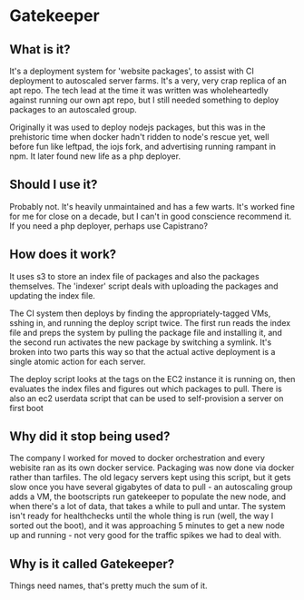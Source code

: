Gatekeeper
==========

What is it?
-----------

It's a deployment system for 'website packages', to assist with CI deployment to autoscaled server farms. It's a very, very crap replica of an apt repo. The tech lead at the time it was written was wholeheartedly against running our own apt repo, but I still needed something to deploy packages to an autoscaled group.

Originally it was used to deploy nodejs packages, but this was in the prehistoric time when docker hadn't ridden to node's rescue yet, well before fun like leftpad, the iojs fork, and advertising running rampant in npm. It later found new life as a php deployer.

Should I use it?
----------------

Probably not. It's heavily unmaintained and has a few warts. It's worked fine for me for close on a decade, but I can't in good conscience recommend it. If you need a php deployer, perhaps use Capistrano?

How does it work?
-----------------

It uses s3 to store an index file of packages and also the packages themselves. The 'indexer' script deals with uploading the packages and updating the index file.

The CI system then deploys by finding the appropriately-tagged VMs, sshing in, and running the deploy script twice. The first run reads the index file and preps the system by pulling the package file and installing it, and the second run activates the new package by switching a symlink. It's broken into two parts this way so that the actual active deployment is a single atomic action for each server.

The deploy script looks at the tags on the EC2 instance it is running on, then evaluates the index files and figures out which packages to pull. There is also an ec2 userdata script that can be used to self-provision a server on first boot

Why did it stop being used?
---------------------------

The company I worked for moved to docker orchestration and every webisite ran as its own docker service. Packaging was now done via docker rather than tarfiles. The old legacy servers kept using this script, but it gets slow once you have several gigabytes of data to pull - an autoscaling group adds a VM, the bootscripts run gatekeeper to populate the new node, and when there's a lot of data, that takes a while to pull and untar. The system isn't ready for healthchecks until the whole thing is run (well, the way I sorted out the boot), and it was approaching 5 minutes to get a new node up and running - not very good for the traffic spikes we had to deal with.

Why is it called Gatekeeper?
----------------------------

Things need names, that's pretty much the sum of it.
